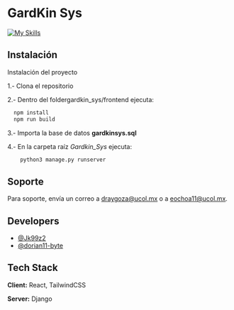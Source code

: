 # GardKin Sys

[![My Skills](https://skillicons.dev/icons?i=html,css,js,jquery,mysql,py,tailwind,react,django,github,vscode&theme=light)](https://skillicons.dev)


## Instalación

Instalación del proyecto

1.- Clona el repositorio

2.- Dentro del foldergardkin_sys/frontend ejecuta:

```bash
  npm install
  npm run build
```

3.- Importa la base de datos **gardkinsys.sql**

4.- En la carpeta raíz *Gardkin_Sys* ejecuta:
```bash
    python3 manage.py runserver
```
    
## Soporte

Para soporte, envía un correo a draygoza@ucol.mx o a eochoa11@ucol.mx.


## Developers

- [@Jk99z2](https://github.com/Jk99z2)
- [@dorian11-byte](https://github.com/dorian11-byte)

## Tech Stack

**Client:** React, TailwindCSS

**Server:** Django


